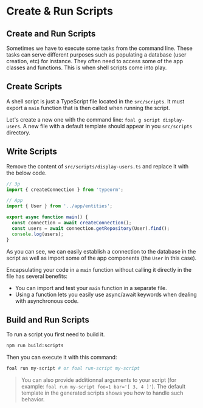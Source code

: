 # Create & Run Scripts

## Create and Run Scripts

Sometimes we have to execute some tasks from the command line. These tasks can serve different purposes such as populating a database \(user creation, etc\) for instance. They often need to access some of the app classes and functions. This is when shell scripts come into play.

## Create Scripts

A shell script is just a TypeScript file located in the `src/scripts`. It must export a `main` function that is then called when running the script.

Let's create a new one with the command line: `foal g script display-users`. A new file with a default template should appear in you `src/scripts` directory.

## Write Scripts

Remove the content of `src/scripts/display-users.ts` and replace it with the below code.

```typescript
// 3p
import { createConnection } from 'typeorm';

// App
import { User } from '../app/entities';

export async function main() {
  const connection = await createConnection();
  const users = await connection.getRepository(User).find();
  console.log(users);
}
```

As you can see, we can easily establish a connection to the database in the script as well as import some of the app components \(the `User` in this case\).

Encapsulating your code in a `main` function without calling it directly in the file has several benefits:

* You can import and test your `main` function in a separate file.
* Using a function lets you easily use async/await keywords when dealing with asynchronous code.

## Build and Run Scripts

To run a script you first need to build it.

```bash
npm run build:scripts
```

Then you can execute it with this command:

```bash
foal run my-script # or foal run-script my-script
```

> You can also provide additionnal arguments to your script \(for example: `foal run my-script foo=1 bar='[ 3, 4 ]'`\). The default template in the generated scripts shows you how to handle such behavior.

